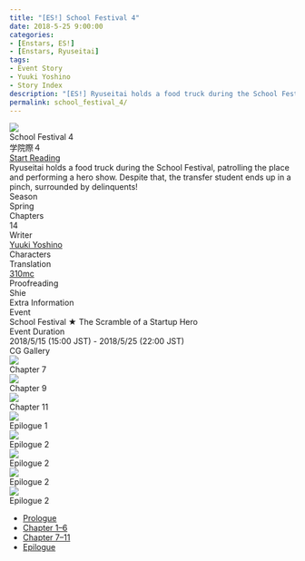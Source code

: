 ```yaml
---
title: "[ES!] School Festival 4"
date: 2018-5-25 9:00:00
categories:
- [Enstars, ES!]
- [Enstars, Ryuseitai]
tags:
- Event Story
- Yuuki Yoshino
- Story Index
description: "[ES!] Ryuseitai holds a food truck during the School Festival, patrolling the place and performing a hero show. Despite that, the transfer student ends up in a pinch, surrounded by delinquents!"
permalink: school_festival_4/
---
```

<div class="preview-wrapper reverse" style="--storyColor:#5ac189;--storyColor-rgb:90,193,137;--storyColor-h:147.4;--storyColor-s:45.4%;--storyColor-l:55.5%;">
    <div class="grid-wrapper">
        <div class="preview-background" style="background-image: url('/img/es/eventstory/schoolfestival4/tetorabcgframe.jpg')"></div>
        <div class="preview-box">
            <div class="title-area">
                <div class="title-area__title">School Festival 4</div>
                <div class="title-area__subtitle">学院際４</div>
                <div class="title-area__start"><a href="/school_festival_4/prologue">Start Reading</a></div>
            </div>
            <div class="info-area">
                <div class="synopsis">
                    Ryuseitai holds a food truck during the School Festival, patrolling the place and performing a hero show. Despite that, the transfer student ends up in a pinch, surrounded by delinquents!
                </div>
                <div class="info">
                    <div class="info-item season">
                        <div class="label">
                            Season
                        </div>
                        <div class="value">
                            Spring
                        </div>
                    </div>
                    <div class="info-item chapters">
                        <div class="label">
                            Chapters
                        </div>
                        <div class="value">
                            14
                        </div>
                    </div>
                    <div class="info-item writer">
                        <div class="label">
                            Writer
                        </div>
                        <div class="value">
                            <a href="/tags/Yuuki-Yoshino/">Yuuki Yoshino</a>
                        </div>
                    </div>
                    <div class="info-item characters">
                        <div class="label">
                            Characters
                        </div>
                        <div class="value">
                        <a href="/categories/Enstars/Midori" character="Midori"></a>
                        <a href="/categories/Enstars/Tetora" character="Tetora"></a>
                        <a href="/categories/Enstars/Chiaki" character="Chiaki"></a>
                        <a href="/categories/Enstars/Kanata" character="Kanata"></a>
                        <a href="/categories/Enstars/Shinobu" character="Shinobu"></a>
                        <a href="/categories/Enstars/Tomoya" character="Tomoya"></a>
                        <a href="/categories/Enstars/Wataru" character="Wataru"></a>
                        <a href="/categories/Enstars/Sora" character="Sora"></a>
                        <a href="/categories/Enstars/Kaoru" character="Kaoru"></a>
                        <a href="/categories/Enstars/Kuro" character="Kuro"></a>
                        </div>
                    </div>
                    <div class="info-item tl">
                        <div class="label">
                            Translation
                        </div>
                        <div class="value">
                            <a href="/about">310mc</a>
                        </div>
                    </div>
                    <div class="info-item pr">
                        <div class="label">
                            Proofreading
                        </div>
                        <div class="value">
                            Shie
                        </div>
                    </div>
                </div>
            </div>
        </div>
    </div>
</div>

<!-- more -->

<style>
    .preview-wrapper {
        display: none;
    }
    @media (max-width: 567px) {
        .post-block {
            padding: 5px 10px 8px !important;
        }
    }
</style>
<div class="story-wrapper" style="--storyColor:#5ac189;--storyColor-rgb:90,193,137;--storyColor-h:147.4;--storyColor-s:45.4%;--storyColor-l:55.5%;">
    <div class="grid-wrapper">
        <div class="story-background" style="background: top/cover url(/img/es/eventstory/schoolfestival4/midoriorigcg.jpg)"></div>
        <div class="story-box">
            <div class="story-cover">
                <div><img src="/img/es/eventstory/schoolfestival4/tetorabcgframe.jpg"></div>
            </div>
            <div class="title-area">
                <div class="title-area__title">School Festival 4</div>
                <div class="title-area__subtitle">学院際４</div>
                <div class="title-area__start">
                    <a href="/school_festival_4/prologue">Start Reading</a>
                </div>
            </div>
            <div class="info-area">
                <div class="synopsis">
                    Ryuseitai holds a food truck during the School Festival, patrolling the place and performing a hero show. Despite that, the transfer student ends up in a pinch, surrounded by delinquents!
                </div>
                <div class="info">
                    <div class="info-item season">
                        <div class="label">
                            Season
                        </div>
                        <div class="value">
                            Spring
                        </div>
                    </div>
                    <div class="info-item chapters">
                        <div class="label">
                            Chapters
                        </div>
                        <div class="value">
                            14
                        </div>
                    </div>
                    <div class="info-item writer">
                        <div class="label">
                            Writer
                        </div>
                        <div class="value">
                            <a href="/tags/Yuuki-Yoshino/">Yuuki Yoshino</a>
                        </div>
                    </div>
                    <div class="info-item characters">
                        <div class="label">
                            Characters
                        </div>
                        <div class="value">
                        <a href="/categories/Enstars/Midori" character="Midori"></a>
                        <a href="/categories/Enstars/Tetora" character="Tetora"></a>
                        <a href="/categories/Enstars/Chiaki" character="Chiaki"></a>
                        <a href="/categories/Enstars/Kanata" character="Kanata"></a>
                        <a href="/categories/Enstars/Shinobu" character="Shinobu"></a>
                        <a href="/categories/Enstars/Tomoya" character="Tomoya"></a>
                        <a href="/categories/Enstars/Wataru" character="Wataru"></a>
                        <a href="/categories/Enstars/Sora" character="Sora"></a>
                        <a href="/categories/Enstars/Kaoru" character="Kaoru"></a>
                        <a href="/categories/Enstars/Kuro" character="Kuro"></a>
                        </div>
                    </div>
                    <div class="info-item tl">
                        <div class="label">
                            Translation
                        </div>
                        <div class="value">
                          <a href="/about">310mc</a>
                        </div>
                    </div>
                    <div class="info-item pr">
                        <div class="label">
                            Proofreading
                        </div>
                        <div class="value">
                            Shie
                        </div>
                    </div>
                </div>
                <div class="extra-area">
                    <div class="tab-header">
                        <div class="tab-header__name">Extra Information</div>
                    </div>
                    <div class="tab-content">
                        <div class="tab-item">
                            <div class="label">
                                Event
                            </div>
                            <div class="value">
                                School Festival ★ The Scramble of a Startup Hero
                            </div>
                        </div>
                        <div class="tab-item">
                            <div class="label">
                                Event Duration
                            </div>
                            <div class="value">
                                2018/5/15 (15:00 JST) - 2018/5/25 (22:00 JST)
                            </div>
                        </div>
                    </div>
                </div>
                <div class="cg-gallery">
                    <div class="tab-header">
                        <div class="tab-header__name">CG Gallery</div>
                    </div>
                    <div class="tab-content">
                        <div class="gallery">
                            <div class="gallery-item">
                                <div class="image">
                                    <img src="/img/es/eventstory/schoolfestival4/tetoraorigcg.jpg">
                                </div>
                                <div class="caption">
                                    Chapter 7
                                </div>
                            </div>
                            <div class="gallery-item">
                                <div class="image">
                                    <img src="/img/es/eventstory/schoolfestival4/chiakiorigcg.jpg">
                                </div>
                                <div class="caption">
                                    Chapter 9
                                </div>
                            </div>
                            <div class="gallery-item">
                                <div class="image">
                                    <img src="/img/es/eventstory/schoolfestival4/kanataorigcg.jpg">
                                </div>
                                <div class="caption">
                                    Chapter 11
                                </div>
                            </div>
                            <div class="gallery-item">
                                <div class="image">
                                    <img src="/img/es/eventstory/schoolfestival4/midoriorigcg.jpg">
                                </div>
                                <div class="caption">
                                    Epilogue 1
                                </div>
                            </div>
                            <div class="gallery-item">
                                <div class="image">
                                    <img src="/img/es/eventstory/schoolfestival4/kanatabcg.jpg">
                                </div>
                                <div class="caption">
                                    Epilogue 2
                                </div>
                            </div>
                            <div class="gallery-item">
                                <div class="image">
                                    <img src="/img/es/eventstory/schoolfestival4/midoribcg.jpg">
                                </div>
                                <div class="caption">
                                    Epilogue 2
                                </div>
                            </div>
                            <div class="gallery-item">
                                <div class="image">
                                    <img src="/img/es/eventstory/schoolfestival4/tetorabcg.jpg">
                                </div>
                                <div class="caption">
                                    Epilogue 2
                                </div>
                            </div>
                            <div class="gallery-item">
                                <div class="image">
                                    <img src="/img/es/eventstory/schoolfestival4/chiakibcg.jpg">
                                </div>
                                <div class="caption">
                                    Epilogue 2
                                </div>
                            </div>
                        </div>
                    </div>
                </div>                
            </div>
            <div class="chapter-area">
                <div class="chapters">
                    <ul>
                        <li>
                            <a href="prologue" id="">Prologue</a>
                        </li>
                        <li>
                            <a href="first_half" id="">Chapter 1–6</a>
                        </li>
                        <li>
                            <a href="second_half" id="">Chapter 7–11</a>
                        </li>
                        <li>
                            <a href="epilogue" id="">Epilogue</a>
                        </li>
                    </ul>
                </div>
              <!--<div class="mini-talks">
                    <div class="mini-talk">
                        <div class="mt-header">Tetora Nagumo</div>
                        <div class="mt-content">
                        <div class="item">
                            <a href="minitalk/chiaki_1" id="">x</a>
                            <a href="minitalk/chiaki_2" id="">x</a>
                            </div>
                        </div>
                    </div>
                    <div class="mini-talk">
                        <div class="mt-header">Midori Takamine</div>
                        <div class="mt-content">
                            <div class="item">
                            <a href="NOTRANSLATION" id="">x</a>
                            <a href="NOTRANSLATION" id="">x</a>
                            </div>
                        </div>
                    </div>
                    <div class="mini-talk">
                        <div class="mt-header">Chiaki Morisawa</div>
                        <div class="mt-content">
                            <div class="item">
                            <a href="NOTRANSLATION" id="">x</a>
                            <a href="NOTRANSLATION" id="">x</a>
                            </div>
                        </div>
                    </div>
                    <div class="mini-talk">
                        <div class="mt-header">Kanata Shinkai</div>
                        <div class="mt-content">
                            <div class="item">
                            <a href="NOTRANSLATION" id="">x</a>
                            <a href="NOTRANSLATION" id="">x</a>
                            </div>
                        </div>
                    </div>
                </div>-->
            </div>
        </div>
    </div>
</div>
